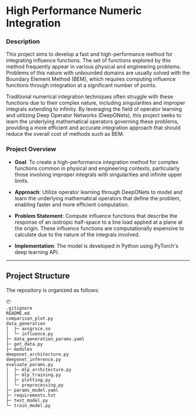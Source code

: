 # High Performance Numeric Integration

### Description

This project aims to develop a fast and high-performance method for integrating influence functions. The set of functions explored by this method frequently appear in various physical and engineering problems. Problems of this nature with unbounded domains are usually solved with the Boundary Element Method (BEM), which requires computing influence functions through integration at a significant number of points.

Traditional numerical integration techniques often struggle with these functions due to their complex nature, including singularities and improper integrals extending to infinity. By leveraging the field of operator learning and utilizing Deep Operator Networks (DeepONets), this project seeks to learn the underlying mathematical operators governing these problems, providing a more efficient and accurate integration approach that should reduce the overall cost of methods such as BEM.

### Project Overview

- **Goal**: To create a high-performance integration method for complex functions common in physical and engineering contexts, particularly those involving improper integrals with singularities and infinite upper limits.

- **Approach**: Utilize operator learning through DeepONets to model and learn the underlying mathematical operators that define the problem, enabling faster and more efficient computation.

- **Problem Statement**: Compute influence functions that describe the response of an isotropic half-space to a line load applied at a plane at the origin. These influence functions are computationally expensive to calculate due to the nature of the integrals involved.
  
- **Implementation**: The model is developed in Python using PyTorch's deep learning API.

---

## Project Structure

The repository is organized as follows:
```
📦 
.gitignore
README.md
comparison_plot.py
data_generation
│  ├─ axsgrsce.so
│  └─ influence.py
├─ data_generation_params.yaml
├─ get_data.py
├─ modules
deeponet_architecture.py
deeponet_inference.py
evaluate_params.py
│  ├─ mlp_architecture.py
│  ├─ mlp_training.py
│  ├─ plotting.py
│  └─ preprocessing.py
├─ params_model.yaml
├─ requirements.txt
├─ test_model.py
└─ train_model.py
```
